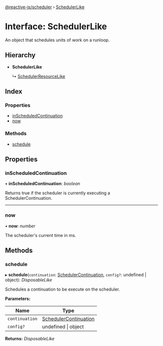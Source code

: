 [@reactive-js/scheduler](../README.md) › [SchedulerLike](schedulerlike.md)

# Interface: SchedulerLike

An object that schedules units of work on a runloop.

## Hierarchy

* **SchedulerLike**

  ↳ [SchedulerResourceLike](schedulerresourcelike.md)

## Index

### Properties

* [inScheduledContinuation](schedulerlike.md#inscheduledcontinuation)
* [now](schedulerlike.md#now)

### Methods

* [schedule](schedulerlike.md#schedule)

## Properties

###  inScheduledContinuation

• **inScheduledContinuation**: *boolean*

Returns true if the scheduler is currently executing a SchedulerContinuation.

___

###  now

• **now**: *number*

The scheduler's current time in ms.

## Methods

###  schedule

▸ **schedule**(`continuation`: [SchedulerContinuation](schedulercontinuation.md), `config?`: undefined | object): *DisposableLike*

Schedules a continuation to be execute on the scheduler.

**Parameters:**

Name | Type |
------ | ------ |
`continuation` | [SchedulerContinuation](schedulercontinuation.md) |
`config?` | undefined &#124; object |

**Returns:** *DisposableLike*
